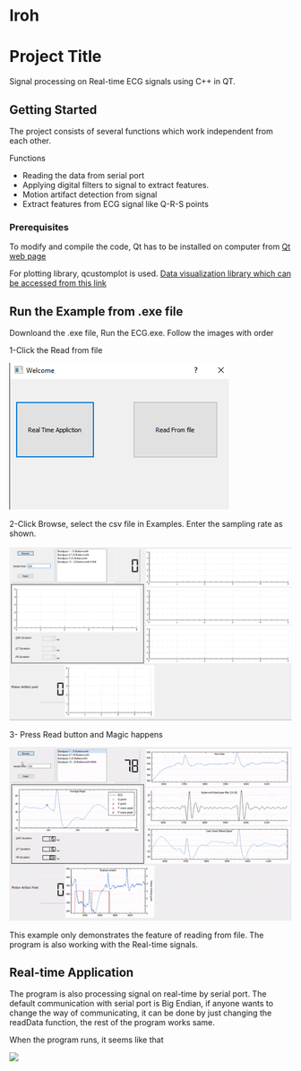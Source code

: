 # Iroh

# Project Title

Signal processing on Real-time ECG signals using C++ in QT.

## Getting Started

The project consists of several functions which work independent from each other.

 Functions
  * Reading the data from serial port 
  * Applying digital filters to signal to extract features. 
  * Motion artifact detection from signal
  * Extract features from ECG signal like Q-R-S points

### Prerequisites

To modify and compile the code, Qt has to be installed on computer from [Qt web page](https://www.qt.io/)

For plotting library, qcustomplot is used.  [Data visualization library which can be accessed from this link](https://www.qcustomplot.com/)

## Run the Example from .exe file

Downloand the .exe file, Run the ECG.exe. Follow the images with order 


1-Click the Read from file

![](images/Welcome.png)


2-Click Browse, select the csv file in Examples. Enter the sampling rate as shown.

![](images/Welcome_2.png)


3- Press Read button and Magic happens 

![](images/gif1.gif)



This example only demonstrates the feature of reading from file. The program is also working with the Real-time signals.

## Real-time Application

 The program is also processing signal on real-time by serial port. The default communication with serial port is Big Endian, if anyone wants to change the way of communicating, it can be done by just changing the readData function, the rest of the program works same.
 
 When the program runs, it seems like that
 
 ![](imahes/gif2.gif)
